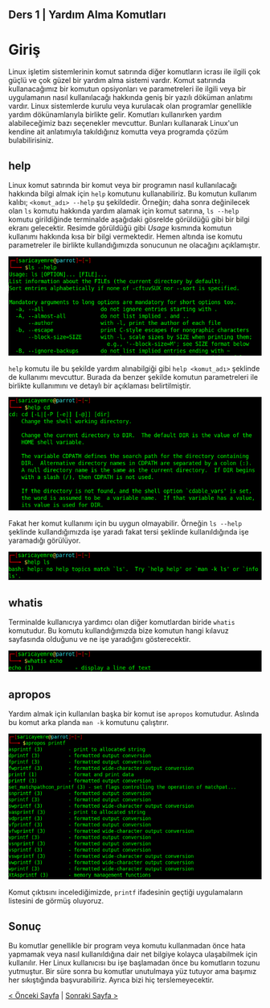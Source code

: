 ## Ders 1 | Yardım Alma Komutları

# Giriş

Linux işletim sistemlerinin komut satırında diğer komutların icrası ile ilgili çok güçlü ve çok güzel bir yardım alma sistemi vardır. Komut satırında kullanacağımız bir komutun opsiyonları ve parametreleri ile ilgili veya bir uygulamanın nasıl kullanılacağı hakkında geniş bir yazılı döküman anlatımı vardır. Linux sistemlerde kurulu veya kurulacak olan programlar genellikle yardım dökünamlarıyla birlikte gelir. Komutları kullanırken yardım alabileceğimiz bazı seçenekler mevcuttur. Bunları kullanarak Linux'un kendine ait anlatımıyla takıldığınız komutta veya programda çözüm bulabilirisiniz.

## help

Linux komut satırında bir komut veya bir programın nasıl kullanılacağı hakkında bilgi almak için `help` komutunu kullanabiliriz. Bu komutun kullanım kalıbı; `<komut_adı> --help` şu şekildedir. Örneğin; daha sonra değinilecek olan `ls` komutu hakkında yardım alamak için komut satırına, `ls --help` komutu girildiğinde terminalde aşağıdaki gösrelde görüldüğü gibi bir bilgi ekranı gelecektir. Resimde görüldüğü gibi _Usage_ kısmında komutun kullanımı hakkında kısa bir bilgi vermektedir. Hemen altında ise komutu parametreler ile birlikte kullandığımızda sonucunun ne olacağını açıklamıştır. 

![help-img1](https://github.com/saricayemre/linuxkomutsatiridersleri-ders1/blob/main/resim/help-img1.png?raw=true)

`help` komutu ile bu şekilde yardım alınabilgiği gibi `help <komut_adı>` şeklinde de kullanımı mevcuttur. Burada da benzer şekilde komutun parametreleri ile birlikte kullanımını ve detaylı bir açıklaması belirtilmiştir. 

 ![help-img2](https://github.com/saricayemre/linuxkomutsatiridersleri-ders1/blob/main/resim/help-img2.png?raw=true)

Fakat her komut kullanımı için bu uygun olmayabilir. Örneğin `ls --help` şeklinde kullandığımızda işe yaradı fakat tersi şeklinde kullanıldığında işe yaramadığı görülüyor.

 ![help-img3](https://github.com/saricayemre/linuxkomutsatiridersleri-ders1/blob/main/resim/help-img3.png?raw=true)

## whatis

Terminalde kullanıcıya yardımcı olan diğer komutlardan biride `whatis` komutudur. Bu komutu kullandığımızda bize komutun hangi kılavuz sayfasında olduğunu ve ne işe yaradığını gösterecektir. 

 ![whatis-img1](https://github.com/saricayemre/linuxkomutsatiridersleri-ders1/blob/main/resim/whatis-img1.png?raw=true)

## apropos

Yardım almak için kullanılan başka bir komut ise `apropos` komutudur. Aslında bu komut arka planda `man -k` komutunu çalıştırır. 

 ![apropos-img1](https://github.com/saricayemre/linuxkomutsatiridersleri-ders1/blob/main/resim/apropos-img1.png?raw=true)

Komut çıktısını incelediğimizde, `printf` ifadesinin geçtiği uygulamaların listesini de görmüş oluyoruz. 

## Sonuç

Bu komutlar genellikle bir program veya komutu kullanmadan önce hata yapmamak veya nasıl kullanıldığına dair net bilgiye kolayca ulaşabilmek için kullanılır. Her Linux kullanıcısı bu işe başlamadan önce bu komutların tozunu yutmuştur. Bir süre sonra bu komutlar unutulmaya yüz tutuyor ama başımız her sıkıştığında başvurabiliriz. Ayrıca bizi hiç terslemeyecektir. 

[< Önceki Sayfa](https://saricayemre.github.io/linuxkomutsatiridersleri/) | [Sonraki Sayfa >](https://saricayemre.github.io/linuxkomutsatiridersleri-ders2/)
